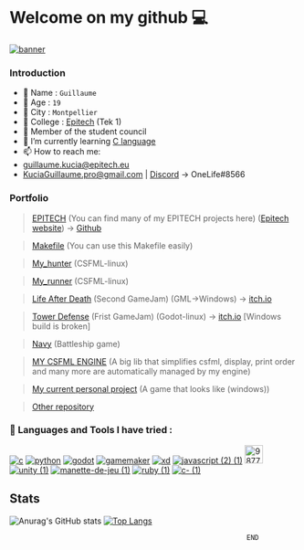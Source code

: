 # Welcome on my github 💻
[![banner](https://user-images.githubusercontent.com/91091263/145590468-5fa38990-3d53-4a49-b907-271bd856840d.jpg)](https://github.com/KuciaGuillaume)

### Introduction
- 📇 Name : `Guillaume`
- 👨 Age : `19`
- 🌆 City : `Montpellier`
- 🏢 College : [Epitech](https://www.epitech.eu/) (Tek 1)
- 🏅 Member of the student council
- 🌱 I’m currently learning [C language](https://www.cprogramming.com/)
- 📫 How to reach me:
-  [guillaume.kucia@epitech.eu](https://www.google.com/intl/fr/gmail/about/) 
-  [KuciaGuillaume.pro@gmail.com](https://www.google.com/intl/fr/gmail/about/) 
   | [Discord](https://discord.com/) -> OneLife#8566

### Portfolio
> [EPITECH](https://github.com/KuciaGuillaume/EPITECH) (You can find many of my EPITECH projects here) ([Epitech website](https://www.epitech.eu/)) -> [Github](https://github.com/EpitechPromo2026)

> [Makefile](https://github.com/KuciaGuillaume/MAKEFILE) (You can use this Makefile easily)

> [My_hunter](https://github.com/KuciaGuillaume/My_hunter--CSFML-) (CSFML-linux)

> [My_runner](https://github.com/KuciaGuillaume/EPITECH/tree/master/My_runner) (CSFML-linux)

> [Life After Death](https://github.com/KuciaGuillaume/Game-Jam-2) (Second GameJam) (GML->Windows) -> [itch.io](https://life-after-death.itch.io/life-after-death)

> [Tower Defense](https://github.com/KuciaGuillaume/GameJam1) (Frist GameJam) (Godot-linux) -> [itch.io](https://amiralhartman.itch.io/towerdefense) [Windows build is broken]

> [Navy](https://github.com/KuciaGuillaume/EPITECH/tree/master/Navy) (Battleship game)

> [MY CSFML ENGINE](https://github.com/KuciaGuillaume/CSFML-ENGINE) (A big lib that simplifies csfml, display, print order and many more are automatically managed by my engine)

> [My current personal project](https://github.com/KuciaGuillaume/Virtual-Game-Machine) (A game that looks like (windows))

> [Other repository](https://github.com/KuciaGuillaume?tab=repositories)

### 🧰 Languages and Tools I have tried :
[![c](https://user-images.githubusercontent.com/91091263/144858700-d0791947-3af0-446e-90fe-d8843cd05169.png)](https://www.cprogramming.com/)
[![python](https://user-images.githubusercontent.com/91091263/144861078-a91b79bb-bf1e-47ca-b74e-e2be9fffd347.png)](https://www.codecademy.com/learn/paths/data-science?g_network=s&g_device=c&g_adid=&g_keyword=python%20programming%20language&g_acctid=243-039-7011&g_adtype=search&g_adgroupid=1271036249860122&g_keywordid=kwd-79440234096689:loc-66&g_campaign=FR+Language%3A+Pro+-+Exact&g_campaignid=370540043&utm_id=t_kwd-79440234096689:loc-66:ag_1271036249860122:cp_370540043:n_s:d_c&hsa_acc=2430397011&hsa_cam=11469904535&hsa_grp=1271036249860122&hsa_ad=&hsa_src=s&hsa_tgt=kwd-79440234096689:loc-66&hsa_kw=python%20programming%20language&hsa_mt=e&hsa_net=adwords&hsa_ver=3&msclkid=df8d7c9740281aeb6a271d395a3693f0&utm_source=bing&utm_medium=cpc&utm_campaign=FR%20Language%3A%20Pro%20-%20Exact&utm_term=python%20programming%20language&utm_content=python)
[![godot](https://user-images.githubusercontent.com/91091263/144883993-58db7e29-3c9c-41c5-ad29-f6d2a32b8aac.png)](https://godotengine.org/)
[![gamemaker](https://user-images.githubusercontent.com/91091263/144885379-80088c2a-3cb3-4514-ab2e-e328020b1796.png)](https://www.yoyogames.com/fr/gamemaker)
[![xd](https://user-images.githubusercontent.com/91091263/144885842-44b0fee9-8e40-4439-8a6a-0c3d1135b59c.png)](https://www.adobe.com/fr/products/xd.html)
[![javascript (2) (1)](https://user-images.githubusercontent.com/91091263/145627097-05cfbfdc-d9c8-4e40-943c-df5dc09ce9aa.png)](https://fr.wikipedia.org/wiki/JavaScript)
[<img width="32" alt="98771085-46d8f180-23a9-11eb-9caf-9d4c0f605749 (1)" src="https://user-images.githubusercontent.com/91091263/145628331-5077139a-6baf-47c2-b257-acfed3a953b9.png">](https://code.visualstudio.com/)
[![unity (1)](https://user-images.githubusercontent.com/91091263/145635166-161e0bd7-5e1a-4ef5-a1e4-6e34c5b5423a.png)](https://unity.com/fr)
[![manette-de-jeu (1)](https://user-images.githubusercontent.com/91091263/148298690-626bce01-43a3-4eaa-a0fb-a7f8c5b0baca.png)](https://26.customprotocol.com/csfml/index.htm)
[![ruby (1)](https://user-images.githubusercontent.com/91091263/148701729-11c9c0dc-edc6-42b4-97ca-061d8e5c14e4.png)](https://fr.wikipedia.org/wiki/Ruby)
[![c- (1)](https://user-images.githubusercontent.com/91091263/169642387-624d3652-47f1-49b4-b0f0-e37bcb29ede3.png)](https://en.wikipedia.org/wiki/C%2B%2B)






## Stats
![Anurag's GitHub stats](https://github-readme-stats.vercel.app/api?username=KuciaGuillaume&count_private=true&show_icons=true) 
[![Top Langs](https://github-readme-stats.vercel.app/api/top-langs/?username=KuciaGuillaume&layout=compact)](https://github.com/anuraghazra/github-readme-stats)


                                                              END



